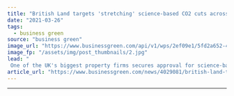 ```yaml
---
title: "British Land targets 'stretching' science-based CO2 cuts across £10bn property portfolio"
date: "2021-03-26"
tags: 
  - business green
source: "business green"
image_url: "https://www.businessgreen.com/api/v1/wps/2ef09e1/5fd2a652-4c02-42b5-b9eb-913c79ee77b3/5/British-Land-185x114.jpg"
image_fp: "/assets/img/post_thumbnails/2.jpg"
lead: "
 One of the UK's biggest property firms secures approval for science-based targets to more than halve CO2 across its portfolio and value chain by 2030 ..."
article_url: "https://www.businessgreen.com/news/4029081/british-land-targets-stretching-science-co2-cuts-gbp10bn-property-portfolio"
---
```


---
